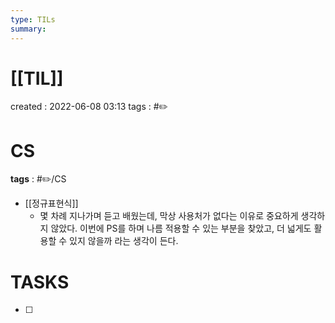 ```yaml
---
type: TILs
summary: 
---
```


# [[TIL]]
created : 2022-06-08 03:13
tags : #✏️

# CS
**tags** : #✏️/CS 
- [[정규표현식]]
	- 몇 차례 지나가며 듣고 배웠는데, 막상 사용처가 없다는 이유로 중요하게 생각하지 않았다. 이번에 PS를 하며 나름 적용할 수 있는 부분을 찾았고, 더 넓게도 활용할 수 있지 않을까 라는 생각이 든다.

# TASKS
- [ ] 
